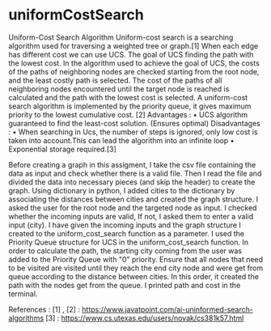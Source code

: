 # uniformCostSearch
Uniform-Cost Search Algorithm
Uniform-cost search is a searching algorithm used for traversing a weighted tree or graph.[1]
When each edge has different cost we can use UCS. The goal of UCS finding the path with the
lowest cost. In the algorithm used to achieve the goal of UCS, the costs of the paths of neighboring
nodes are checked starting from the root node, and the least costly path is selected. The cost of the
paths of all neighboring nodes encountered until the target node is reached is calculated and the path
with the lowest cost is selected. A uniform-cost search algorithm is implemented by the priority
queue, it gives maximum priority to the lowest cumulative cost. [2]
Advantages :
• UCS algorithm guaranteed to find the least-cost solution. (Ensures optimal)
Disadvantages :
• When searching in Ucs, the number of steps is ignored, only low cost is taken into
account.This can lead the algorithm into an infinite loop
• Exponential storage required.[3]

Before creating a graph in this assigment, I take the csv file containing the data as input and
check whether there is a valid file. Then I read the file and divided the data into necessary pieces
(and skip the header) to create the graph. Using dictionary in python, I added cities to the dictionary
by associating the distances between cities and created the graph structure. I asked the user for the
root node and the targeted node as input. I checked whether the incoming inputs are valid, If not, I
asked them to enter a valid input (city). I have given the incoming inputs and the graph structure I
created to the uniform_cost_search function as a parameter. I used the Priority Queue structure for
UCS in the uniform_cost_search function. In order to calculate the path, the starting city coming
from the user was added to the Priority Queue with "0" priority. Ensure that all nodes that need to
be visited are visited until they reach the end city node and were get from queue according to the
distance between cities. In this order, it created the path with the nodes get from the queue. I printed
path and cost in the terminal.

References :
[1] , [2] : https://www.javatpoint.com/ai-uninformed-search-algorithms
[3] : https://www.cs.utexas.edu/users/novak/cs381k57.html
